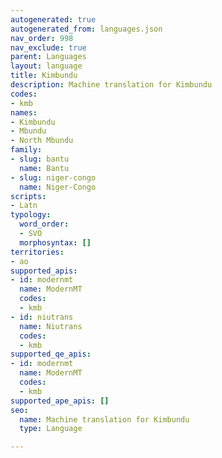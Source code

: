 ```yaml
---
autogenerated: true
autogenerated_from: languages.json
nav_order: 998
nav_exclude: true
parent: Languages
layout: language
title: Kimbundu
description: Machine translation for Kimbundu
codes:
- kmb
names:
- Kimbundu
- Mbundu
- North Mbundu
family:
- slug: bantu
  name: Bantu
- slug: niger-congo
  name: Niger-Congo
scripts:
- Latn
typology:
  word_order:
  - SVO
  morphosyntax: []
territories:
- ao
supported_apis:
- id: modernmt
  name: ModernMT
  codes:
  - kmb
- id: niutrans
  name: Niutrans
  codes:
  - kmb
supported_qe_apis:
- id: modernmt
  name: ModernMT
  codes:
  - kmb
supported_ape_apis: []
seo:
  name: Machine translation for Kimbundu
  type: Language

---
```


